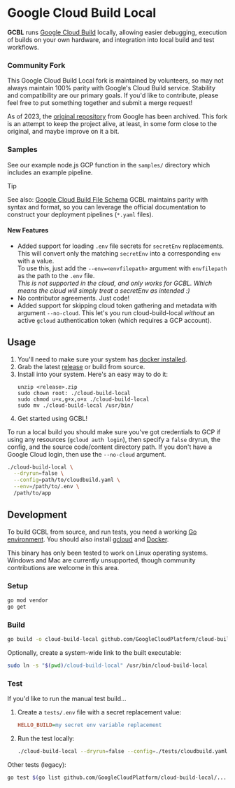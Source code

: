 # Google Cloud Build Local
**GCBL** runs [Google Cloud Build](https://cloud.google.com/cloud-build/) locally, allowing easier debugging,
execution of builds on your own hardware, and integration into local build and test workflows. 

### Community Fork
This Google Cloud Build Local fork is maintained by volunteers, so may not always maintain 100% parity with
Google's Cloud Build service. Stability and compatibility are our primary goals. If you'd like to contribute, please
feel free to put something together and submit a merge request!

As of 2023, the [original repository](https://github.com/GoogleCloudPlatform/cloud-build-local) from 
Google has been archived. This fork is an attempt to keep the project alive, at least, in some form close to the
original, and maybe improve on it a bit.

### Samples
See our example node.js GCP function in the `samples/` directory which includes an example pipeline.

> [!TIP]
> See also: [Google Cloud Build File Schema](https://cloud.google.com/build/docs/build-config-file-schema)
> GCBL maintains parity with syntax and format, so you can leverage the official documentation to construct your
> deployment pipelines (`*.yaml` files).

#### New Features
- Added support for loading `.env` file secrets for `secretEnv` replacements.    
  This will convert only the matching `secretEnv` into a corresponding `env` with a value.    
  To use this, just add the `--env=<envfilepath>` argument with `envfilepath` as the path to the `.env` file.    
  *This is not supported in the cloud, and only works for GCBL. Which means the cloud will simply treat a secretEnv as
  intended :)*
- No contributor agreements. Just code!
- Added support for skipping cloud token gathering and metadata with argument `--no-cloud`. This let's you run
  cloud-build-local *without* an active `gcloud` authentication token (which requires a GCP account).

## Usage
1. You'll need to make sure your system has [docker installed](https://www.docker.com/).
2. Grab the latest [release](https://github.com/chriseaton/cloud-build-local/releases) or build from source.
3. Install into your system. Here's an easy way to do it:
   ```
   unzip <release>.zip
   sudo chown root: ./cloud-build-local
   sudo chmod u+x,g+x,o+x ./cloud-build-local
   sudo mv ./cloud-build-local /usr/bin/
   ```
4. Get started using GCBL!

To run a local build you should make sure you've got credentials to GCP if using any resources (`gcloud auth login`),
then specify a `false` dryrun, the config, and the source code/content directory path. If you don't have a Google
Cloud login, then use the `--no-cloud` argument.

```sh
./cloud-build-local \
  --dryrun=false \
  --config=path/to/cloudbuild.yaml \
  --env=/path/to/.env \
  /path/to/app
```

## Development
To build GCBL from source, and run tests, you need a working
[Go environment](https://golang.org/doc/install). You should also install
[gcloud](https://cloud.google.com/sdk/docs/quickstarts) and
[Docker](https://www.docker.com/).

This binary has only been tested to work on Linux operating systems. Windows and Mac are currently unsupported,
though community contributions are welcome in this area.

### Setup
```sh
go mod vendor
go get
```

### Build
```sh
go build -o cloud-build-local github.com/GoogleCloudPlatform/cloud-build-local
```

Optionally, create a system-wide link to the built executable:
```sh
sudo ln -s "$(pwd)/cloud-build-local" /usr/bin/cloud-build-local
```

### Test
If you'd like to run the manual test build...
1. Create a `tests/.env` file with a secret replacement value:
   ```ini
   HELLO_BUILD=my secret env variable replacement
   ```
2. Run the test locally:
   ```sh
   ./cloud-build-local --dryrun=false --config=./tests/cloudbuild.yaml --env=./tests/.env ./tests/src
   ```

Other tests (legacy):
```sh
go test $(go list github.com/GoogleCloudPlatform/cloud-build-local/... | grep -v vendor)
```
